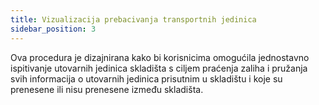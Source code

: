 ```yaml
---
title: Vizualizacija prebacivanja transportnih jedinica
sidebar_position: 3
---
```


Ova procedura je dizajnirana kako bi korisnicima omogućila jednostavno ispitivanje utovarnih jedinica skladišta s ciljem praćenja zaliha i pružanja svih informacija o utovarnih jedinica prisutnim u skladištu i koje su prenesene ili nisu prenesene između skladišta.